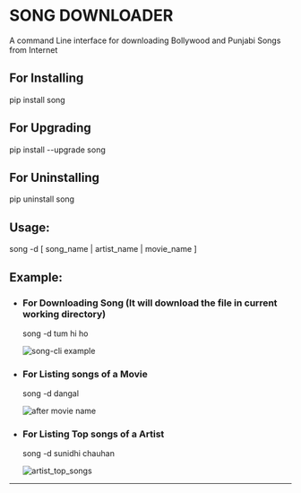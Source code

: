 # SONG DOWNLOADER #
A command Line interface for downloading Bollywood and Punjabi Songs from Internet
## For Installing ##
pip install song
## For Upgrading ##
pip install --upgrade song
## For Uninstalling ##
pip uninstall song
## Usage: ##
song -d [ song_name | artist_name | movie_name ]
## Example: ##
* ### For Downloading Song (It will download the file in current working directory) ###

    song -d tum hi ho
  
    ![song-cli example](https://cloud.githubusercontent.com/assets/15183662/26523026/cdc7d2e6-432a-11e7-941b-76fa9c465093.png)


* ### For Listing songs of a Movie 
  
     song -d dangal
  
    ![after movie name](https://cloud.githubusercontent.com/assets/15183662/26523019/b009e7b2-432a-11e7-8241-919f95c993bf.png)
  
 
 * ### For Listing Top songs of a Artist ###

    song -d sunidhi chauhan
 
    ![artist_top_songs](https://cloud.githubusercontent.com/assets/15183662/26523023/c1a272dc-432a-11e7-85e7-1757a40da341.png)
 
 
 



----------------------------------------------------


